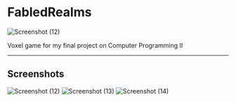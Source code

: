 # FabledRealms

![Screenshot (12)](https://github.com/Fantasya63/FabledRealms/assets/87849403/1f856ddb-ae10-4a28-aa6c-7057d311eaed)

Voxel game for my final project on Computer Programming II

---
## Screenshots

![Screenshot (12)](https://github.com/Fantasya63/FabledRealms/assets/87849403/1f856ddb-ae10-4a28-aa6c-7057d311eaed)
![Screenshot (13)](https://github.com/Fantasya63/FabledRealms/assets/87849403/62dd3126-9d53-40bb-b4d0-21d969049139)
![Screenshot (14)](https://github.com/Fantasya63/FabledRealms/assets/87849403/cbd96855-b850-4fc2-9e3f-32db73a6c391)
